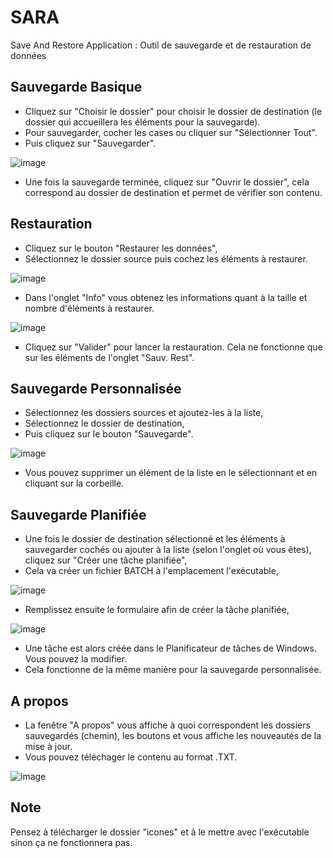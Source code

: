 # SARA
Save And Restore Application : Outil de sauvegarde et de restauration de données

## Sauvegarde Basique
- Cliquez sur "Choisir le dossier" pour choisir le dossier de destination (le dossier qui accueillera les éléments pour la sauvegarde).
- Pour sauvegarder, cocher les cases ou cliquer sur "Sélectionner Tout".
- Puis cliquez sur "Sauvegarder".

![image](https://github.com/BenjaminLeq/SARA/assets/85110287/54112f0a-34a7-4988-9772-d3d7209dcf75)

- Une fois la sauvegarde terminée, cliquez sur "Ouvrir le dossier", cela correspond au dossier de destination et permet de vérifier son contenu.

## Restauration
- Cliquez sur le bouton "Restaurer les données",
- Sélectionnez le dossier source puis cochez les éléments à restaurer.

![image](https://github.com/BenjaminLeq/SARA/assets/85110287/9a92ebb5-af92-486d-9f13-b9abf5f2daf3)

- Dans l'onglet "Info" vous obtenez les informations quant à la taille et nombre d'éléments à restaurer.

![image](https://github.com/BenjaminLeq/SARA/assets/85110287/178be4bf-466b-478f-9490-09f04696efb3)

- Cliquez sur "Valider" pour lancer la restauration. Cela ne fonctionne que sur les éléments de l'onglet "Sauv. Rest".

## Sauvegarde Personnalisée

- Sélectionnez les dossiers sources et ajoutez-les à la liste,
- Sélectionnez le dossier de destination,
- Puis cliquez sur le bouton "Sauvegarde".

![image](https://github.com/BenjaminLeq/SARA/assets/85110287/0d8d1714-a366-4fd8-8c60-51fc308d4716)

- Vous pouvez supprimer un élément de la liste en le sélectionnant et en cliquant sur la corbeille.

## Sauvegarde Planifiée
- Une fois le dossier de destination sélectionné et les éléments à sauvegarder cochés ou ajouter à la liste (selon l'onglet où vous êtes), cliquez sur "Créer une tâche planifiée",
- Cela va créer un fichier BATCH à l'emplacement l'exécutable,

![image](https://github.com/BenjaminLeq/SARA/assets/85110287/6ce8b0bf-7611-4486-9975-c5da9a14f023)

- Remplissez ensuite le formulaire afin de créer la tâche planifiée,

![image](https://github.com/BenjaminLeq/SARA/assets/85110287/70cb4380-04d5-4bdd-9f93-2199fbd7754d)

- Une tâche est alors créée dans le Planificateur de tâches de Windows. Vous pouvez la modifier.
- Cela fonctionne de la même manière pour la sauvegarde personnalisée.

## A propos
- La fenêtre "A propos" vous affiche à quoi correspondent les dossiers sauvegardés (chemin), les boutons et vous affiche les nouveautés de la mise à jour.
- Vous pouvez téléchager le contenu au format .TXT.

![image](https://github.com/BenjaminLeq/SARA/assets/85110287/a8dea64d-9ebe-44a7-9617-9cbdf94df41f)

## Note
Pensez à télécharger le dossier "icones" et à le mettre avec l'exécutable sinon ça ne fonctionnera pas.
